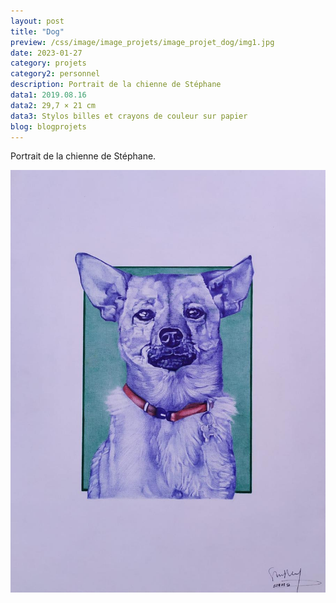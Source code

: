 ```yaml
---
layout: post
title: "Dog"
preview: /css/image/image_projets/image_projet_dog/img1.jpg
date: 2023-01-27
category: projets 
category2: personnel
description: Portrait de la chienne de Stéphane
data1: 2019.08.16
data2: 29,7 × 21 cm
data3: Stylos billes et crayons de couleur sur papier
blog: blogprojets
---
```


Portrait de la chienne de Stéphane.

<img onclick="Zoom(this)" style="display: block;" class="img-gallery" src="/css/image/image_projets/image_projet_dog/img1.jpg">
